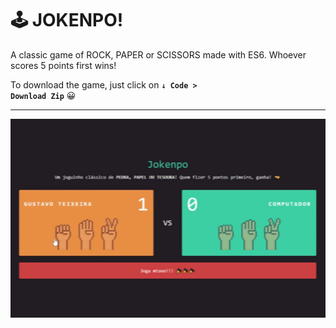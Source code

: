 # 🕹 JOKENPO!
A classic game of ROCK, PAPER or SCISSORS made with ES6. Whoever scores 5 points first wins!

To download the game, just click on <code>**↓ Code > Download Zip**</code> 😀

--------------------------------

<p float="left" align="center">
<img src="https://github.com/taylosstls/jokenpo/blob/master/assets/jokenpo.gif" alt="Jokenpo!" />
</p>
